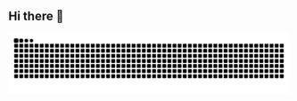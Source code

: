 ## Hi there 👋

![Snake animation](https://github.com/ty1563/ty1563/blob/output/github-contribution-grid-snake.svg)
